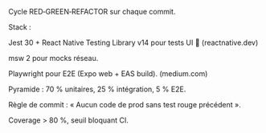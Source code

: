 Cycle RED‑GREEN‑REFACTOR sur chaque commit.

Stack :

Jest 30 + React Native Testing Library v14 pour tests UI 👀 (reactnative.dev)

msw 2 pour mocks réseau.

Playwright pour E2E (Expo web + EAS build). (medium.com)

Pyramide : 70 % unitaires, 25 % intégration, 5 % E2E.

Règle de commit : « Aucun code de prod sans test rouge précédent ».

Coverage > 80 %, seuil bloquant CI.